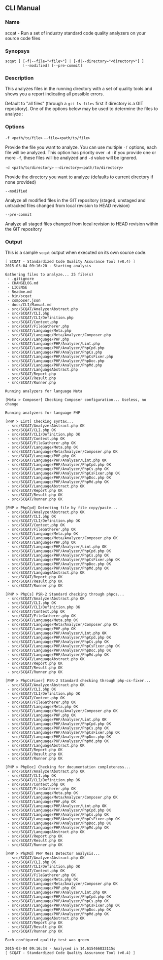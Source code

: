 ## CLI Manual

### Name

scqat - Run a set of industry standard code quality analyzers on your source code files

### Synopsys

```
scqat [ [-f|--file="<file>"] | [-d|--directory="<directory>"] ]
        [--modified] [--pre-commit]
```

### Description

This analyzes files in the running directory with a set of quality tools and shows you a report indicating all possible errors.

Default to "all files" (through a `git ls-files` first if directory is a GIT repository). One of the options below may be used to determine the files to analyze :

### Options

`-f <path/to/file>`
`--file=<path/to/file>`

Provide the file you want to analyze. You can use multiple `-f` options, each file will be analyzed. This option has priority over `-d` : if you provide one or more `-f`, these files will be analyzed and `-d` value will be ignored.

`-d <path/to/directory>`
`--directory=<path/to/directory>`

Provide the directory you want to analyze (defaults to current directory if none provided)

`--modified`

Analyze all modified files in the GIT repository (staged, unstaged and untracked files changed from local revision to HEAD revision)

`--pre-commit`

Analyze all staged files changed from local revision to HEAD revision within the GIT repository

### Output

This is a sample `scqat` output when executed on its own source code.

```
[ SCQAT - Standardized Code Quality Assurance Tool (v0.4) ]
2015-03-04 09:16:20 - Starting analysis

Gathering files to analyze... 25 file(s)
 - .gitignore
 - CHANGELOG.md
 - LICENSE
 - Readme.md
 - bin/scqat
 - composer.json
 - docs/CLI/Manual.md
 - src/SCQAT/AnalyzerAbstract.php
 - src/SCQAT/CLI.php
 - src/SCQAT/CLI/Definition.php
 - src/SCQAT/Context.php
 - src/SCQAT/FileGatherer.php
 - src/SCQAT/Language/Meta.php
 - src/SCQAT/Language/Meta/Analyzer/Composer.php
 - src/SCQAT/Language/PHP.php
 - src/SCQAT/Language/PHP/Analyzer/Lint.php
 - src/SCQAT/Language/PHP/Analyzer/PhpCpd.php
 - src/SCQAT/Language/PHP/Analyzer/PhpCs.php
 - src/SCQAT/Language/PHP/Analyzer/PhpCsFixer.php
 - src/SCQAT/Language/PHP/Analyzer/PhpDoc.php
 - src/SCQAT/Language/PHP/Analyzer/PhpMd.php
 - src/SCQAT/LanguageAbstract.php
 - src/SCQAT/Report.php
 - src/SCQAT/Result.php
 - src/SCQAT/Runner.php

Running analyzers for language Meta

[Meta > Composer] Checking Composer configuration... Useless, no change

Running analyzers for language PHP

[PHP > Lint] Checking syntax...
 - src/SCQAT/AnalyzerAbstract.php OK
 - src/SCQAT/CLI.php OK
 - src/SCQAT/CLI/Definition.php OK
 - src/SCQAT/Context.php OK
 - src/SCQAT/FileGatherer.php OK
 - src/SCQAT/Language/Meta.php OK
 - src/SCQAT/Language/Meta/Analyzer/Composer.php OK
 - src/SCQAT/Language/PHP.php OK
 - src/SCQAT/Language/PHP/Analyzer/Lint.php OK
 - src/SCQAT/Language/PHP/Analyzer/PhpCpd.php OK
 - src/SCQAT/Language/PHP/Analyzer/PhpCs.php OK
 - src/SCQAT/Language/PHP/Analyzer/PhpCsFixer.php OK
 - src/SCQAT/Language/PHP/Analyzer/PhpDoc.php OK
 - src/SCQAT/Language/PHP/Analyzer/PhpMd.php OK
 - src/SCQAT/LanguageAbstract.php OK
 - src/SCQAT/Report.php OK
 - src/SCQAT/Result.php OK
 - src/SCQAT/Runner.php OK

[PHP > PhpCpd] Detecting file by file copy/paste...
 - src/SCQAT/AnalyzerAbstract.php OK
 - src/SCQAT/CLI.php OK
 - src/SCQAT/CLI/Definition.php OK
 - src/SCQAT/Context.php OK
 - src/SCQAT/FileGatherer.php OK
 - src/SCQAT/Language/Meta.php OK
 - src/SCQAT/Language/Meta/Analyzer/Composer.php OK
 - src/SCQAT/Language/PHP.php OK
 - src/SCQAT/Language/PHP/Analyzer/Lint.php OK
 - src/SCQAT/Language/PHP/Analyzer/PhpCpd.php OK
 - src/SCQAT/Language/PHP/Analyzer/PhpCs.php OK
 - src/SCQAT/Language/PHP/Analyzer/PhpCsFixer.php OK
 - src/SCQAT/Language/PHP/Analyzer/PhpDoc.php OK
 - src/SCQAT/Language/PHP/Analyzer/PhpMd.php OK
 - src/SCQAT/LanguageAbstract.php OK
 - src/SCQAT/Report.php OK
 - src/SCQAT/Result.php OK
 - src/SCQAT/Runner.php OK

[PHP > PhpCs] PSR-2 Standard checking through phpcs...
 - src/SCQAT/AnalyzerAbstract.php OK
 - src/SCQAT/CLI.php OK
 - src/SCQAT/CLI/Definition.php OK
 - src/SCQAT/Context.php OK
 - src/SCQAT/FileGatherer.php OK
 - src/SCQAT/Language/Meta.php OK
 - src/SCQAT/Language/Meta/Analyzer/Composer.php OK
 - src/SCQAT/Language/PHP.php OK
 - src/SCQAT/Language/PHP/Analyzer/Lint.php OK
 - src/SCQAT/Language/PHP/Analyzer/PhpCpd.php OK
 - src/SCQAT/Language/PHP/Analyzer/PhpCs.php OK
 - src/SCQAT/Language/PHP/Analyzer/PhpCsFixer.php OK
 - src/SCQAT/Language/PHP/Analyzer/PhpDoc.php OK
 - src/SCQAT/Language/PHP/Analyzer/PhpMd.php OK
 - src/SCQAT/LanguageAbstract.php OK
 - src/SCQAT/Report.php OK
 - src/SCQAT/Result.php OK
 - src/SCQAT/Runner.php OK

[PHP > PhpCsFixer] PSR-2 Standard checking through php-cs-fixer...
 - src/SCQAT/AnalyzerAbstract.php OK
 - src/SCQAT/CLI.php OK
 - src/SCQAT/CLI/Definition.php OK
 - src/SCQAT/Context.php OK
 - src/SCQAT/FileGatherer.php OK
 - src/SCQAT/Language/Meta.php OK
 - src/SCQAT/Language/Meta/Analyzer/Composer.php OK
 - src/SCQAT/Language/PHP.php OK
 - src/SCQAT/Language/PHP/Analyzer/Lint.php OK
 - src/SCQAT/Language/PHP/Analyzer/PhpCpd.php OK
 - src/SCQAT/Language/PHP/Analyzer/PhpCs.php OK
 - src/SCQAT/Language/PHP/Analyzer/PhpCsFixer.php OK
 - src/SCQAT/Language/PHP/Analyzer/PhpDoc.php OK
 - src/SCQAT/Language/PHP/Analyzer/PhpMd.php OK
 - src/SCQAT/LanguageAbstract.php OK
 - src/SCQAT/Report.php OK
 - src/SCQAT/Result.php OK
 - src/SCQAT/Runner.php OK

[PHP > PhpDoc] Checking for documentation completeness...
 - src/SCQAT/AnalyzerAbstract.php OK
 - src/SCQAT/CLI.php OK
 - src/SCQAT/CLI/Definition.php OK
 - src/SCQAT/Context.php OK
 - src/SCQAT/FileGatherer.php OK
 - src/SCQAT/Language/Meta.php OK
 - src/SCQAT/Language/Meta/Analyzer/Composer.php OK
 - src/SCQAT/Language/PHP.php OK
 - src/SCQAT/Language/PHP/Analyzer/Lint.php OK
 - src/SCQAT/Language/PHP/Analyzer/PhpCpd.php OK
 - src/SCQAT/Language/PHP/Analyzer/PhpCs.php OK
 - src/SCQAT/Language/PHP/Analyzer/PhpCsFixer.php OK
 - src/SCQAT/Language/PHP/Analyzer/PhpDoc.php OK
 - src/SCQAT/Language/PHP/Analyzer/PhpMd.php OK
 - src/SCQAT/LanguageAbstract.php OK
 - src/SCQAT/Report.php OK
 - src/SCQAT/Result.php OK
 - src/SCQAT/Runner.php OK

[PHP > PhpMd] PHP Mess Detector analysis...
 - src/SCQAT/AnalyzerAbstract.php OK
 - src/SCQAT/CLI.php OK
 - src/SCQAT/CLI/Definition.php OK
 - src/SCQAT/Context.php OK
 - src/SCQAT/FileGatherer.php OK
 - src/SCQAT/Language/Meta.php OK
 - src/SCQAT/Language/Meta/Analyzer/Composer.php OK
 - src/SCQAT/Language/PHP.php OK
 - src/SCQAT/Language/PHP/Analyzer/Lint.php OK
 - src/SCQAT/Language/PHP/Analyzer/PhpCpd.php OK
 - src/SCQAT/Language/PHP/Analyzer/PhpCs.php OK
 - src/SCQAT/Language/PHP/Analyzer/PhpCsFixer.php OK
 - src/SCQAT/Language/PHP/Analyzer/PhpDoc.php OK
 - src/SCQAT/Language/PHP/Analyzer/PhpMd.php OK
 - src/SCQAT/LanguageAbstract.php OK
 - src/SCQAT/Report.php OK
 - src/SCQAT/Result.php OK
 - src/SCQAT/Runner.php OK

Each configured quality test was green

2015-03-04 09:16:34 - Analysed in 14.615466833115s
[ SCQAT - Standardized Code Quality Assurance Tool (v0.4) ]
```